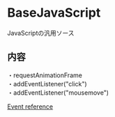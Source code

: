 # BaseJavaScript
JavaScriptの汎用ソース

## 内容
・requestAnimationFrame  
・addEventListener("click")  
・addEventListener("mousemove")  
  
[Event reference](https://developer.mozilla.org/en-US/docs/Web/Events)  
